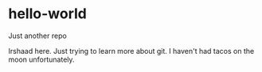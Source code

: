 # hello-world
Just another repo

Irshaad here. Just trying to learn more about git. 
I haven't had tacos on the moon unfortunately. 

